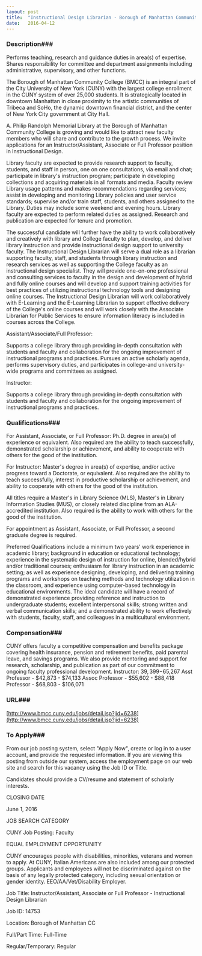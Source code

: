 ```yaml
---
layout: post
title:  "Instructional Design Librarian - Borough of Manhattan Community College"
date:   2016-04-12
---
```


### Description###

Performs teaching, research and guidance duties in area(s) of expertise. Shares responsibility for committee and department assignments including administrative, supervisory, and other functions.

The Borough of Manhattan Community College (BMCC) is an integral part of the City University of New York (CUNY) with the largest college enrollment in the CUNY system of over 25,000 students. It is strategically located in downtown Manhattan in close proximity to the artistic communities of Tribeca and SoHo, the dynamic downtown financial district, and the center of New York City government at City Hall.

A. Philip Randolph Memorial Library at the Borough of Manhattan Community College is growing and would like to attract new faculty members who will share and contribute to the growth process. We invite applications for an Instructor/Assistant, Associate or Full Professor position in Instructional Design.

Library faculty are expected to provide research support to faculty, students, and staff in person, one on one consultations, via email and chat; participate in library's instruction program; participate in developing collections and acquiring materials in all formats and media. Faculty review Library usage patterns and makes recommendations regarding services; assist in developing and monitoring Library policies and user service standards; supervise and/or train staff, students, and others assigned to the Library. Duties may include some weekend and evening hours. Library faculty are expected to perform related duties as assigned. Research and publication are expected for tenure and promotion.

The successful candidate will further have the ability to work collaboratively and creatively with library and College faculty to plan, develop, and deliver library instruction and provide instructional design support to university faculty. The Instructional Design Librarian will serve a dual role as a librarian supporting faculty, staff, and students through library instruction and research services as well as supporting the College faculty as an instructional design specialist. They will provide one-on-one professional and consulting services to faculty in the design and development of hybrid and fully online courses and will develop and support training activities for best practices of utilizing instructional technology tools and designing online courses. The Instructional Design Librarian will work collaboratively with E-Learning and the E-Learning Librarian to support effective delivery of the College's online courses and will work closely with the Associate Librarian for Public Services to ensure information literacy is included in courses across the College.

Assistant/Associate/Full Professor:

Supports a college library through providing in-depth consultation with students and faculty and collaboration for the ongoing improvement of instructional programs and practices. Pursues an active scholarly agenda, performs supervisory duties, and participates in college-and university-wide programs and committees as assigned.

Instructor:

Supports a college library through providing in-depth consultation with students and faculty and collaboration for the ongoing improvement of instructional programs and practices.




### Qualifications###

For Assistant, Associate, or Full Professor: Ph.D. degree in area(s) of experience or equivalent. Also required are the ability to teach successfully, demonstrated scholarship or achievement, and ability to cooperate with others for the good of the institution.

For Instructor: Master's degree in area(s) of expertise, and/or active progress toward a Doctorate, or equivalent. Also required are the ability to teach successfully, interest in productive scholarship or achievement, and ability to cooperate with others for the good of the institution.

All titles require a Master's in Library Science (MLS), Master's in Library Information Studies (MUS), or closely related discipline from an ALA-accredited institution. Also required is the ability to work with others for the good of the institution.

For appointment as Assistant, Associate, or Full Professor, a second graduate degree is required.

Preferred Qualifications include a minimum two years' work experience in academic library; background in education or educational technology; experience in the systematic design of instruction for online, blended/hybrid and/or traditional courses; enthusiasm for library instruction in an academic setting; as well as experience designing, developing, and delivering training programs and workshops on teaching methods and technology utilization in the classroom, and experience using computer-based technology in educational environments. The ideal candidate will have a record of demonstrated experience providing reference and instruction to undergraduate students; excellent interpersonal skills; strong written and verbal communication skills; and a demonstrated ability to work effectively with students, faculty, staff, and colleagues in a multicultural environment.


### Compensation###

CUNY offers faculty a competitive compensation and benefits package covering health insurance, pension and retirement benefits, paid parental leave, and savings programs. We also provide mentoring and support for research, scholarship, and publication as part of our commitment to ongoing faculty professional development.  Instructor: $39,399-$65,267 Asst Professor - $42,873 - $74,133 Assoc Professor - $55,602 - $88,418 Professor - $68,803 - $106,071




### URL###

[http://www.bmcc.cuny.edu/jobs/detail.jsp?jid=6238](http://www.bmcc.cuny.edu/jobs/detail.jsp?jid=6238)

### To Apply###

From our job posting system, select "Apply Now", create or log in to a user account, and provide the requested information. If you are viewing this posting from outside our system, access the employment page on our web site and search for this vacancy using the Job ID or Title.

Candidates should provide a CV/resume and statement of scholarly interests.

CLOSING DATE

June 1, 2016

JOB SEARCH CATEGORY

CUNY Job Posting: Faculty

EQUAL EMPLOYMENT OPPORTUNITY

CUNY encourages people with disabilities, minorities, veterans and women to apply. At CUNY, Italian Americans are also included among our protected groups. Applicants and employees will not be discriminated against on the basis of any legally protected category, including sexual orientation or gender identity. EEO/AA/Vet/Disability Employer.

Job Title: Instructor/Assistant, Associate or Full Professor - Instructional Design Librarian

Job ID: 14753

Location: Borough of Manhattan CC

Full/Part Time: Full-Time

Regular/Temporary: Regular





